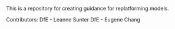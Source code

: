 This is a repository for creating guidance for replatforming models.

Contributors:
DfE - Leanne Sunter
DfE - Eugene Chang
